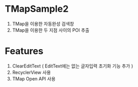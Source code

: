 TMapSample2
============
1. TMap을 이용한 자동완성 검색창
2. TMap을 이용한 두 지점 사이의 POI 추출


Features
============
1. ClearEditText  ( EditText에는 없는 글자입력 초기화 기능 추가 )
2. RecyclerView 사용
3. TMap Open API 사용
